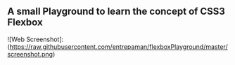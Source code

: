 ## A small Playground to learn the concept of CSS3 Flexbox

![Web Screenshot]: (https://raw.githubusercontent.com/entrepaman/flexboxPlayground/master/screenshot.png)